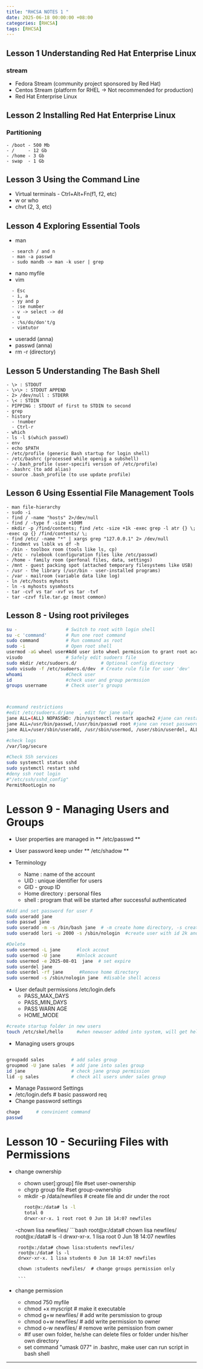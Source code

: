 ```yaml
---
title: "RHCSA NOTES 1 "
date: 2025-06-18 00:00:00 +08:00
categories: [RHCSA]
tags: [RHCSA]
---
```

## Lesson 1 Understanding Red Hat Enterprise Linux

### stream
- Fedora Stream (community project sponsored by Red Hat)
- Centos Stream (platform for RHEL -> Not recommended for production)
- Red Hat Enterprise Linux

## Lesson 2 Installing Red Hat Enterprise Linux

### Partitioning
```
- /boot - 500 Mb
- /     - 12 Gb
- /home - 3 Gb
- swap  - 1 Gb 
```
## Lesson 3 Using the Command Line
- Virtual terminals - Ctrl+Alt+Fn(f1, f2, etc)
- w or who
- chvt (2, 3, etc)

## Lesson 4 Exploring Essential Tools
- man
``` 
  - search / and n
  - man -a passwd
  - sudo mandb -> man -k user | grep
```
- nano myfile
- vim
```
  - Esc
  - i, a
  - yy and p
  - :se number
  - v -> select -> dd
  - u
  - :%s/do/don't/g
  - vimtutor
```
- useradd (anna)
- passwd (anna)
- rm -r (directory)

## Lesson 5 Understanding The Bash Shell
```
- \> : STDOUT
- \>\> : STDOUT APPEND
- 2> /dev/null : STDERR
- \< : STDIN
- PIPPING : STDOUT of first to STDIN to second
- grep
- history
  - !number
  - Ctrl-r
- which
- ls -l $(which passwd)
- env
- echo $PATH
- /etc/profile (generic Bash startup for login shell)
- /etc/bashrc (processed while openig a subshell)
- ~/.bash_profile (user-specifi version of /etc/profile)
- .bashrc (to add alias)
- source .bash_profile (to use update profile)
```
## Lesson 6 Using Essential File Management Tools
```
- man file-hierarchy
- sudo -i
- find / -name "hosts" 2>/dev/null
- find / -type f -size +100M
- mkdir -p /find/contents; find /etc -size +1k -exec grep -l atr {} \; -exec cp {} /find/contents/ \;
- find /etc/ -name "*" | xargs grep "127.0.0.1" 2> /dev/null
- findmnt vs lsblk vs df -h
- /bin - toolbox room (tools like ls, cp)
- /etc - rulebook (configuration files like /etc/passwd)
- /home - family room (perfonal files, data, settings)
- /mnt - guest packing spot (attached temporary filesystems like USB)
- /usr - the library (/usr/bin - user-installed programs)
- /var - mailroom (variable data like log)
- ln /etc/hosts myhosts
- ln -s myhosts sysmhosts
- tar -cvf vs tar -xvf vs tar -tvf
- tar -czvf file.tar.gz (most common)
```
## Lesson 8 - Using root privileges

```bash
su -                  # Switch to root with login shell
su -c 'command'       # Run one root command
sudo command          # Run command as root
sudo -i               # Open root shell
usermod -aG wheel user#Add user into wheel permission to grant root access
visudo                # Safely edit sudoers file
sudo mkdir /etc/sudoers.d/         # Optional config directory
sudo visudo -f /etc/sudoers.d/dev  # Create rule file for user 'dev'
whoami                #Check user  
id                    #check user and group permssion 
groups username       # Check user’s groups



#command restrictions 
#edit /etc/sudoers.d/jane  , edit for jane only 
jane ALL=(ALL) NOPASSWD: /bin/systemctl restart apache2 #jane can restart apache2 service 
jane ALL=/usr/bin/passwd,!/usr/bin/passwd root #jane can reset password for all users but not for root users
jane ALL=/user/sbin/useradd, /usr/sbin/usermod, /user/sbin/userdel, ALL=/usr/bin/passwd,!/usr/bin/passwd root

#check logs 
/var/log/secure 

#Check SSh services 
sudo systemctl status sshd
sudo systemctl restart sshd 
#deny ssh root login 
#"/etc/ssh/sshd_config" 
PermitRootLogin no 
```
# Lesson 9 - Managing Users and Groups

- User properties are managed in ** /etc/passwd **
- User password keep under ** /etc/shadow **  

- Terminology
    - Name : name of the account
    - UID : unique identifier for users
    - GID - group ID
    - Home directory : personal files
    - shell : program that will be started after successful authenticated

```bash
#Add and set password for user F
sudo useradd jane 
sudo passwd jane 
sudo useradd -m -s /bin/bash jane  # -m create home directory, -s create default shell 
sudo useradd lori -u 2000 -s /sbin/nologin  #create user with id 2k and no login access 

#Delete 
sudo usermod -L jane      #lock accout 
sudo usermod -U jane      #Unlock account 
sudo usermod -e 2025-08-01  jane  # set expire 
sudo userdel jane 
sudo userdel -rf jane      #Remove home directory 
sudo usermod -s /sbin/nologin jane  #disable shell access 

```
- User default permissions /etc/login.defs 
    - PASS_MAX_DAYS 
    - PASS_MIN_DAYS
    - PASS WARN AGE 
    - HOME_MODE 

```bash
#create startup folder in new users 
touch /etc/skel/hello     #when newuser added into system, will get hello file in their home directory. 

```
- Managing users groups 
```bash 

groupadd sales          # add sales group 
groupmod -U jane sales  # add jane into sales group 
id jane                 # check jane group permission 
lid -g sales            # check all users under sales group 
```

- Manage Password Settings 
 - /etc/login.defs   # basic password req 
 - Change password settings 
 ```bash 
 chage      # convinient command 
 passwd 
 ```

 # Lesson 10 - Securiing Files with Permissions 

 - change ownership 
    - chown user[:group] file  #set user-ownership 
    - chgrp group file         #set group-ownership 
    - mkdir -p /data/newfiles   # create file and dir under the root 
        ```bash
        root@x:/data# ls -l 
        total 0
        drwxr-xr-x. 1 root root 0 Jun 18 14:07 newfiles
        ```
    -chown lisa newfiles/ 
        ```bash 
        root@x:/data# chown lisa newfiles/
        root@x:/data# ls -l
        drwxr-xr-x. 1 lisa root 0 Jun 18 14:07 newfiles

        root@x:/data# chown lisa:students newfiles/
        root@x:/data# ls -l
        drwxr-xr-x. 1 lisa students 0 Jun 18 14:07 newfiles

        chown :students newfiles/  # change groups permission only 

        ```
- change permission 
    - chmod 750 myfile 
    - chmod +x myscript     # make it executable 
    - chmod g+w newfiles/   # add write persmission to group 
    - chmod o+w newfiles/   # add write permission to owner 
    - chmod o-w newfiles/   # remove write pemission from owner
    - #if user own folder, he/she can delete files or folder under his/her own directory 
    - set command "umask 077" in .bashrc, make user can run script in bash shell  
---